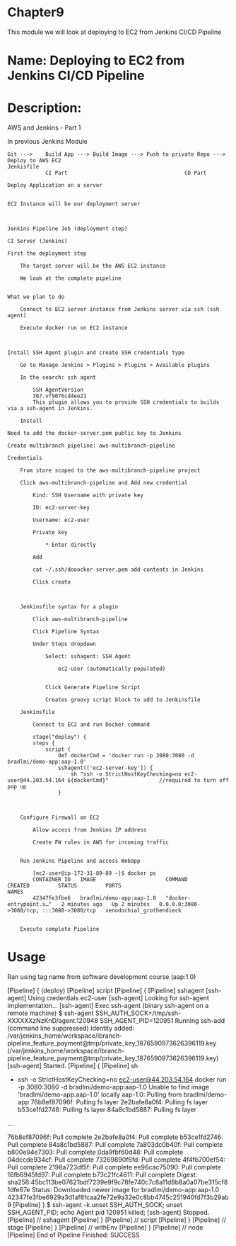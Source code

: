 # Chapter9
This module we will look at deploying to EC2 from Jenkins CI/CD Pipeline

# Name: Deploying to EC2 from Jenkins CI/CD Pipeline

# Description: 

AWS and Jenkins - Part 1

In previous Jenkins Module

    Git --->    Build App ---> Build Image ---> Push to private Repo ---> Deploy to AWS EC2
    Jenkisfile
                CI Part                                     CD Part
    
    Deploy Application on a server


    EC2 Instance will be our deployment server


    
    Jenkins Pipeline Job (deployment step)

    CI Server (Jenkins)

    First the deployment step

        The target server will be the AWS EC2 instance

        We look at the complete pipeline


    What we plan to do

        Connect to EC2 server instance from Jenkins server via ssh (ssh agent)

        Execute docker run on EC2 instance



    Install SSH Agent plugin and create SSH credentials type

        Go to Manage Jenkins > Plugins > Plugins > Available plugins

        In the search: ssh agent

            SSH AgentVersion
            367.vf9076cd4ee21
            This plugin allows you to provide SSH credentials to builds via a ssh-agent in Jenkins.

        Install

    Need to add the docker-server.pem public key to Jenkins

    Create multibranch pipeline: aws-multibranch-pipeline

    Credentials 

        From store scoped to the aws-multibranch-pipeline project   

        Click aws-multibranch-pipeline and Add new credential

            Kind: SSH Username with private key

            ID: ec2-server-key

            Username: ec2-user

            Private key

                * Enter directly

            Add

            cat ~/.ssh/dooocker-server.pem add contents in Jenkins

            Click create



        Jenkinsfile syntax for a plugin

            Click aws-multibranch-pipeline

            Click Pipeline Syntax

            Under Steps dropdown

                Select: sshagent: SSH Agent

                    ec2-user (automatically populated)

                
                Click Generate Pipeline Script

                Creates groovy script block to add to Jenkinsfile

        Jenkinsfile

            Connect to EC2 and run Docker command

            stage("deploy") {
            steps {
                script {
                    def dockerCmd = 'docker run -p 3080:3080 -d bradlmi/demo-app:aap-1.0'
                    sshagent(['ec2-server-key']) {
                        sh "ssh -o StrictHostKeyChecking=no ec2-user@44.203.54.164 ${dockerCmd}"                //required to turn off pop up
                    }



        Configure Firewall on EC2

            Allow access from Jenkins IP address

            Create FW rules in AWS for incoming traffic


        Run Jenkins Pipeline and access Webapp

            [ec2-user@ip-172-31-89-89 ~]$ docker ps 
            CONTAINER ID   IMAGE                      COMMAND                  CREATED         STATUS         PORTS                                       NAMES
            42347fe3fbe6   bradlmi/demo-app:aap-1.0   "docker-entrypoint.s…"   2 minutes ago   Up 2 minutes   0.0.0.0:3080->3080/tcp, :::3080->3080/tcp   xenodochial_grothendieck  


        Execute complete Pipeline  










# Usage


Ran using tag name from software development course (aap:1.0)


[Pipeline] { (deploy)
[Pipeline] script
[Pipeline] {
[Pipeline] sshagent
[ssh-agent] Using credentials ec2-user
[ssh-agent] Looking for ssh-agent implementation...
[ssh-agent]   Exec ssh-agent (binary ssh-agent on a remote machine)
$ ssh-agent
SSH_AUTH_SOCK=/tmp/ssh-XXXXXXzNzKnD/agent.120948
SSH_AGENT_PID=120951
Running ssh-add (command line suppressed)
Identity added: /var/jenkins_home/workspace/ibranch-pipeline_feature_payment@tmp/private_key_1876590973626396119.key (/var/jenkins_home/workspace/ibranch-pipeline_feature_payment@tmp/private_key_1876590973626396119.key)
[ssh-agent] Started.
[Pipeline] {
[Pipeline] sh
+ ssh -o StrictHostKeyChecking=no ec2-user@44.203.54.164 docker run -p 3080:3080 -d bradlmi/demo-app:aap-1.0
Unable to find image 'bradlmi/demo-app:aap-1.0' locally
aap-1.0: Pulling from bradlmi/demo-app
76b8ef87096f: Pulling fs layer
2e2bafe8a0f4: Pulling fs layer
b53ce1fd2746: Pulling fs layer
84a8c1bd5887: Pulling fs layer

...

76b8ef87096f: Pull complete
2e2bafe8a0f4: Pull complete
b53ce1fd2746: Pull complete
84a8c1bd5887: Pull complete
7a803dc0b40f: Pull complete
b800e94e7303: Pull complete
0da9fbf60d48: Pull complete
04dccde934cf: Pull complete
73269890f6fd: Pull complete
4f4fb700ef54: Pull complete
2198a723df5f: Pull complete
ee96cac75090: Pull complete
16fb6945fd97: Pull complete
b73c21fc4611: Pull complete
Digest: sha256:45bc113be07621bdf7239e9f9c78fe740c7c8a11d8b8a0a07be315cf81dfe67e
Status: Downloaded newer image for bradlmi/demo-app:aap-1.0
42347fe3fbe6929a3d1af8fcaa2fe72e9a32e0c8bb4745c251940fd7f3b29ab9
[Pipeline] }
$ ssh-agent -k
unset SSH_AUTH_SOCK;
unset SSH_AGENT_PID;
echo Agent pid 120951 killed;
[ssh-agent] Stopped.
[Pipeline] // sshagent
[Pipeline] }
[Pipeline] // script
[Pipeline] }
[Pipeline] // stage
[Pipeline] }
[Pipeline] // withEnv
[Pipeline] }
[Pipeline] // node
[Pipeline] End of Pipeline
Finished: SUCCESS